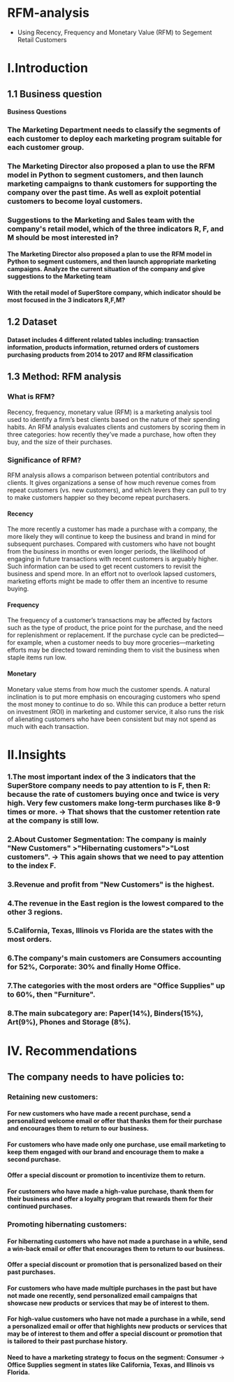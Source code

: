 # RFM-analysis
 - Using Recency, Frequency and Monetary Value (RFM) to Segement Retail Customers
# I.Introduction
  ## 1.1	Business question
  ####  Business Questions
### The Marketing Department needs to classify the segments of each customer to deploy each marketing program suitable for each customer group.
### The Marketing Director also proposed a plan to use the RFM model in Python to segment customers, and then launch marketing campaigns to thank customers for supporting the company over the past time. As well as exploit potential customers to become loyal customers.
### Suggestions to the Marketing and Sales team with the company's retail model, which of the three indicators R, F, and M should be most interested in?
  #### The Marketing Director also proposed a plan to use the RFM model in Python to segment customers, and then launch appropriate marketing campaigns. Analyze the current situation of the company and give suggestions to the Marketing team
  #### With the retail model of SuperStore company, which indicator should be most focused in the 3 indicators R,F,M?
  ## 1.2	Dataset
  #### Dataset includes 4 different  related tables including: transaction information, products information, returned orders of customers purchasing products from 2014 to 2017 and RFM classification 
  ## 1.3	Method: RFM analysis
  ### What is RFM?
Recency, frequency, monetary value (RFM) is a marketing analysis tool used to identify a firm’s best clients based on the nature of their spending habits. An RFM analysis evaluates clients and customers by scoring them in three categories: how recently they’ve made a purchase, how often they buy, and the size of their purchases.

  ### Significance of RFM?
RFM analysis allows a comparison between potential contributors and clients. It gives organizations a sense of how much revenue comes from repeat customers (vs. new customers), and which levers they can pull to try to make customers happier so they become repeat purchasers.

  #### Recency
The more recently a customer has made a purchase with a company, the more likely they will continue to keep the business and brand in mind for subsequent purchases. Compared with customers who have not bought from the business in months or even longer periods, the likelihood of engaging in future transactions with recent customers is arguably higher.
Such information can be used to get recent customers to revisit the business and spend more. In an effort not to overlook lapsed customers, marketing efforts might be made to offer them an incentive to resume buying.

  #### Frequency
The frequency of a customer’s transactions may be affected by factors such as the type of product, the price point for the purchase, and the need for replenishment or replacement. If the purchase cycle can be predicted—for example, when a customer needs to buy more groceries—marketing efforts may be directed toward reminding them to visit the business when staple items run low.
  #### Monetary
Monetary value stems from how much the customer spends. A natural inclination is to put more emphasis on encouraging customers who spend the most money to continue to do so. While this can produce a better return on investment (ROI) in marketing and customer service, it also runs the risk of alienating customers who have been consistent but may not spend as much with each transaction.

# II.Insights
### 1.The most important index of the 3 indicators that the SuperStore company needs to pay attention to is F, then R: because the rate of customers buying once and twice is very high. Very few customers make long-term purchases like 8-9 times or more. -> That shows that the customer retention rate at the company is still low.
### 2.About Customer Segmentation: The company is mainly "New Customers" >"Hibernating customers">"Lost customers". -> This again shows that we need to pay attention to the index F.
### 3.Revenue and profit from "New Customers" is the highest.
### 4.The revenue in the East region is the lowest compared to the other 3 regions.
### 5.California, Texas, Illinois vs Florida are the states with the most orders.
### 6.The company's main customers are Consumers accounting for 52%, Corporate: 30% and finally Home Office.
### 7.The categories with the most orders are "Office Supplies" up to 60%, then "Furniture".
### 8.The main subcategory are: Paper(14%), Binders(15%), Art(9%), Phones and Storage (8%).

# IV. Recommendations
## The company needs to have policies to:
### Retaining new customers:
#### For new customers who have made a recent purchase, send a personalized welcome email or offer that thanks them for their purchase and encourages them to return to our business.
#### For customers who have made only one purchase, use email marketing to keep them engaged with our brand and encourage them to make a second purchase.
#### Offer a special discount or promotion to incentivize them to return.
#### For customers who have made a high-value purchase, thank them for their business and offer a loyalty program that rewards them for their continued purchases.
### Promoting hibernating customers:
#### For hibernating customers who have not made a purchase in a while, send a win-back email or offer that encourages them to return to our business.
#### Offer a special discount or promotion that is personalized based on their past purchases.
#### For customers who have made multiple purchases in the past but have not made one recently, send personalized email campaigns that showcase new products or services that may be of interest to them.
#### For high-value customers who have not made a purchase in a while, send a personalized email or offer that highlights new products or services that may be of interest to them and offer a special discount or promotion that is tailored to their past purchase history.
#### Need to have a marketing strategy to focus on the segment: Consumer -> Office Supplies segment in states like California, Texas, and Illinois vs Florida.






 
